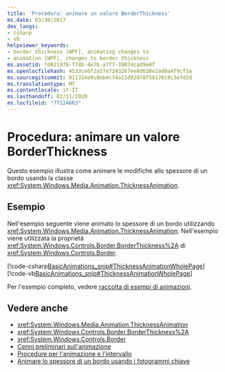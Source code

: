 ```yaml
---
title: 'Procedura: animare un valore BorderThickness'
ms.date: 03/30/2017
dev_langs:
- csharp
- vb
helpviewer_keywords:
- border thickness [WPF], animating changes to
- animation [WPF], changes to border thickness
ms.assetid: fd021978-f74b-4e7b-a7f7-3987dcad9e0f
ms.openlocfilehash: 4533ce6f2a1fe7243267ee8d638e2ad0a4f9cf3a
ms.sourcegitcommit: 011314e0c8eb4cf4a11d92078f58176c8c3efd2d
ms.translationtype: MT
ms.contentlocale: it-IT
ms.lasthandoff: 02/11/2020
ms.locfileid: "77124663"
---
```

# <a name="how-to-animate-a-borderthickness-value"></a>Procedura: animare un valore BorderThickness
Questo esempio illustra come animare le modifiche allo spessore di un bordo usando la classe <xref:System.Windows.Media.Animation.ThicknessAnimation>.  
  
## <a name="example"></a>Esempio  
 Nell'esempio seguente viene animato lo spessore di un bordo utilizzando <xref:System.Windows.Media.Animation.ThicknessAnimation>. Nell'esempio viene utilizzata la proprietà <xref:System.Windows.Controls.Border.BorderThickness%2A> di <xref:System.Windows.Controls.Border>.  
  
 [!code-csharp[BasicAnimations_snip#ThicknessAnimationWholePage](~/samples/snippets/csharp/VS_Snippets_Wpf/BasicAnimations_snip/CSharp/ThicknessAnimationExample.cs#thicknessanimationwholepage)]
 [!code-vb[BasicAnimations_snip#ThicknessAnimationWholePage](~/samples/snippets/visualbasic/VS_Snippets_Wpf/BasicAnimations_snip/VisualBasic/ThicknessAnimationExample.vb#thicknessanimationwholepage)]  
  
 Per l'esempio completo, vedere [raccolta di esempi di animazioni](https://github.com/Microsoft/WPF-Samples/tree/master/Animation/AnimationExamples).  
  
## <a name="see-also"></a>Vedere anche

- <xref:System.Windows.Media.Animation.ThicknessAnimation>
- <xref:System.Windows.Controls.Border.BorderThickness%2A>
- <xref:System.Windows.Controls.Border>
- [Cenni preliminari sull'animazione](../graphics-multimedia/animation-overview.md)
- [Procedure per l'animazione e l'intervallo](../graphics-multimedia/animation-and-timing-how-to-topics.md)
- [Animare lo spessore di un bordo usando i fotogrammi chiave](../graphics-multimedia/how-to-animate-the-thickness-of-a-border-by-using-key-frames.md)
